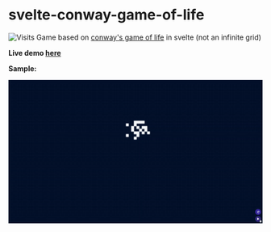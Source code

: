 # svelte-conway-game-of-life
![Visits](https://nkvnu62257.execute-api.ap-south-1.amazonaws.com/production?repo=svelte-conway-game-of-life)
Game based on [conway's game of life](https://en.wikipedia.org/wiki/Conway%27s_Game_of_Life) in svelte (not an infinite grid)

**Live demo [here](https://ecstatic-archimedes-94862e.netlify.app/)**

**Sample:**

![](sample.gif)
